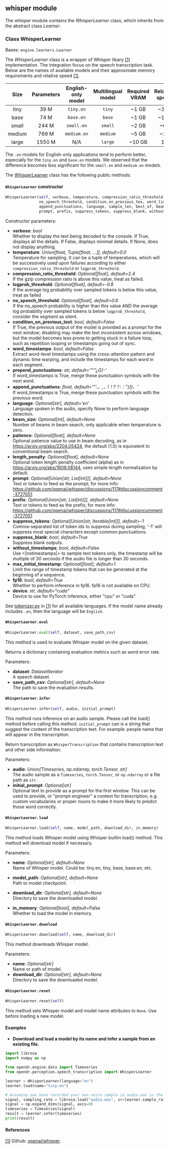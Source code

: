 ## whisper module

The *whisper* module contains the *WhisperLearner* class, which inherits from the abstract class *Learner*.

### Class WhisperLearner

Bases: `engine.learners.Learner`

The *WhisperLearner* class is a wrapper of Whisper libary [[1]](#openai/whisper-github) implementation. The integration focus on the speech transcription task. Below are the names of available models and their approximate memory requirements and relative speed [[1]](openai/whisper-github).

|  Size  | Parameters | English-only model | Multilingual model | Required VRAM | Relative speed |
|:------:|:----------:|:------------------:|:------------------:|:-------------:|:--------------:|
|  tiny  |    39 M    |     `tiny.en`      |       `tiny`       |     ~1 GB     |      ~32x      |
|  base  |    74 M    |     `base.en`      |       `base`       |     ~1 GB     |      ~16x      |
| small  |   244 M    |     `small.en`     |      `small`       |     ~2 GB     |      ~6x       |
| medium |   769 M    |    `medium.en`     |      `medium`      |     ~5 GB     |      ~2x       |
| large  |   1550 M   |        N/A         |      `large`       |    ~10 GB     |       1x       |

The `.en` models for English-only applications tend to perform better, especially for the `tiny.en` and `base.en` models. We observed that the difference becomes less significant for the `small.en` and `medium.en` models.



The [WhisperLearner](/src/opendr/perception/speech_transcription/whisper/whisper_learner.py) class has the following public methods:

#### `WhisperLearner` constructor

```python
WhisperLearner(self, verbose, temperature, compression_ratio_threshold, logprob_threshold, 
               no_speech_threshold, condition_on_previous_tex, word_timestamps, prepend_punctuations,
               append_punctuations, language, sample_len, best_of, beam_size, patience, length_penalty,
               prompt, prefix, suppress_tokens, suppress_blank, without_timestamps, max_initial_timestamp, fp16, device)
```

Constructor parameters:

- **verbose**: *bool*\
  Whether to display the text being decoded to the console. If True, displays all the details.
  If False, displays minimal details. If None, does not display anything.
- **temperature**: *Union[float, Tuple[float, ...]], default=0.0*\
  Temperature for sampling. It can be a tuple of temperatures, which will be successively used
  upon failures according to either `compression_ratio_threshold` or `logprob_threshold`.
- **compression_ratio_threshold**: *Optional[float], default=2.4*\
  If the gzip compression ratio is above this value, treat as failed.
- **logprob_threshold**: *Optional[float], default=-0.8*\
  If the average log probability over sampled tokens is below this value, treat as failed
- **no_speech_threshold**: *Optional[float], default=0.6*\
  If the no_speech probability is higher than this value AND the average log probability over sampled tokens is below `logprob_threshold`, consider the segment as silent.
- **condition_on_previous_text**: *bool, default=False*\
  If True, the previous output of the model is provided as a prompt for the next window;
  disabling may make the text inconsistent across windows, but the model becomes less prone to
  getting stuck in a failure loop, such as repetition looping or timestamps going out of sync.
- **word_timestamps**: *bool, default=False*\
  Extract word-level timestamps using the cross-attention pattern and dynamic time warping,
  and include the timestamps for each word in each segment.
- **prepend_punctuations**: *str, default='\"'“¿([{-'*\
  If word_timestamps is True, merge these punctuation symbols with the next word.
- **append_punctuations**: *float, default='\"'.。,，!！?？:：”)]}、'*\
  If word_timestamps is True, merge these punctuation symbols with the previous word.
- **language**: *Optional[str], default='en'*\
  Language spoken in the audio, specify None to perform language detection.
- **beam_size**: *Optional[int], default=None*\
  Number of beams in beam search, only applicable when temperature is zero.
- **patience**: *Optional[float], default=None*\
  Optional patience value to use in beam decoding, as in https://arxiv.org/abs/2204.05424, the default (1.0) is equivalent to conventional beam search.
- **length_penalty**: *Optional[float], default=None*\
  Optional token length penalty coefficient (alpha) as in https://arxiv.org/abs/1609.08144, uses simple length normalization by default.
- **prompt**: *Optional[Union[str, List[int]]], default=None*\
  Text or tokens to feed as the prompt; for more info: https://github.com/openai/whisper/discussions/117#discussioncomment-3727051
- **prefix**: *Optional[Union[str, List[int]]], default=None*\
  Text or tokens to feed as the prefix; for more info: https://github.com/openai/whisper/discussions/117#discussioncomment-3727051
- **suppress_tokens**: *Optional[Union[str, Iterable[int]]], default=-1*\
  Comma-separated list of token ids to suppress during sampling; '-1' will suppress most special characters except common punctuations.
- **suppress_blank**: *bool, default=True*\
  Suppress blank outputs.
- **without_timestamps**: *bool, default=False*\
  Use <|notimestamps|> to sample text tokens only, the timestamp will be multiple of 30 seconds if the audio file is longer than 30 seconds.
- **max_initial_timestamp**: *Optional[float], default=1*\
  Limit the range of timestamp tokens that can be generated at the beginning of a sequence.
- **fp16**: *bool, default=True*\
  Whether to perform inference in fp16. fp16 is not available on CPU.
- **device**: *str, default="cuda"*\
  Device to use for PyTorch inference, either "cpu" or "cuda".

See [tokenizer.py](https://github.com/openai/whisper/blob/main/whisper/tokenizer.py) in [[1]](#openai/whisper-github) for all available languages. If the model name already includes `.en`, then the language will be `English`.


#### `WhisperLearner.eval`

```python
WhisperLearner.eval(self, dataset, save_path_csv)
```

This method is used to evaluate Whisper model on the given dataset.

Returns a dictionary containing evaluation metrics such as word error rate.

Parameters:

- **dataset**: *DatasetIterator*\
  A speech dataset.
- **save_path_csv**: *Optional[str], default=None*\
  The path to save the evaluation results.

#### `WhisperLearner.infer`

```python
WhisperLearner.infer(self, audio, initial_prompt)
```

This method runs inference on an audio sample. Please call the load() method before calling this method. `initial_prompt` can is a string that suggest the context of the transcription text. For example: people name that will appear in the transcription.

Return transcription as `WhisperTranscription` that contains transcription text
and other side information.

Parameters:
- **audio**: *Union[Timeseries, np.ndarray, torch.Tensor, str]*\
  The audio sample as a `Timeseries`, `torch.Tensor`, or `np.ndarray` or a file path as `str`.
- **initial_prompt**: *Optional[str]*\
  Optional text to provide as a prompt for the first window. This can be used to provide, or "prompt-engineer" a context for transcription, e.g. custom vocabularies or proper nouns to
  make it more likely to predict those word correctly.



#### `WhisperLearner.load`

```python
WhisperLearner.load(self, name, model_path, download_dir, in_memory)
```

This method loads Whisper model using Whisper builtin load() method. This method
will download model if necessary.


Parameters:

- **name**: *Optional[str], default=None*\
  Name of Whisper model. Could be: tiny.en, tiny, base, base.en, etc.

- **model_path**: *Optional[str], default=None*\
  Path to model checkpoint.

- **download_dir**: *Optional[str], default=None*\
  Directory to save the downloaded model.

- **in_memory**: *Optional[bool], default=False*\
  Whether to load the model in memory.

#### `WhisperLearner.download`

```python
WhisperLearner.download(self, name, download_dir)
```

This method downloads Whisper model.

Parameters:
- **name**: *Optional[str]*\
  Name or path of model.
- **download_dir**: *Optional[str], default=None*\
  Directory to save the downloaded model.

#### `WhisperLearner.reset`
```python
WhisperLearner.reset(self)
```

This method sets Whisper model and model name attributes to `None`. Use before loading a new model.

#### Examples

* **Download and load a model by its name and infer a sample from an existing file.**
```python
import librosa
import numpy as np

from opendr.engine.data import Timeseries
from opendr.perception.speech_transcription import WhisperLearner

learner = WhisperLearner(language="en")
learner.load(name="tiny.en")

# Assuming you have recorded your own voice sample in audio.wav in the current directory
signal, sampling_rate = librosa.load("audio.wav", sr=learner.sample_rate)
signal = np.expand_dims(signal, axis=0)
timeseries = Timeseries(signal)
result = learner.infer(timeseries)
print(result)
```

#### References

<a name="openai/whisper-github" href="https://github.com/openai/whisper">[1]</a>
Github: [openai/whisper](https://github.com/openai/whisper).
